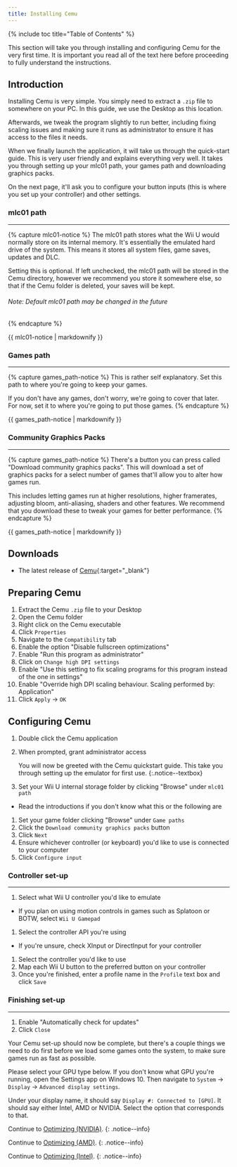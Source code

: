 ```yaml
---
title: Installing Cemu
---
```


{% include toc title="Table of Contents" %}

This section will take you through installing and configuring Cemu for the very first time. It is important you read all of the text here before proceeding to fully understand the instructions.

## Introduction

Installing Cemu is very simple. You simply need to extract a `.zip` file to somewhere on your PC. In this guide, we use the Desktop as this location.

Afterwards, we tweak the program slightly to run better, including fixing scaling issues and making sure it runs as administrator to ensure it has access to the files it needs.

When we finally launch the application, it will take us through the quick-start guide. This is very user friendly and explains everything very well. It takes you through setting up your mlc01 path, your games path and downloading graphics packs.

On the next page, it'll ask you to configure your button inputs (this is where you set up your controller) and other settings.

### mlc01 path
---

{% capture mlc01-notice %}
The mlc01 path stores what the Wii U would normally store on its internal memory. It's essentially the emulated hard drive of the system. This means it stores all system files, game saves, updates and DLC.

Setting this is optional. If left unchecked, the mlc01 path will be stored in the Cemu directory, however we recommend you store it somewhere else, so that if the Cemu folder is deleted, your saves will be kept.

###### _Note: Default mlc01 path may be changed in the future_
{% endcapture %}

<div class="notice--textbox">{{ mlc01-notice | markdownify }}</div>

### Games path
---

{% capture games_path-notice %}
This is rather self explanatory. Set this path to where you're going to keep your games.

If you don't have any games, don't worry, we're going to cover that later. For now, set it to where you're going to put those games.
{% endcapture %}

<div class="notice--textbox">{{ games_path-notice | markdownify }}</div>

### Community Graphics Packs
---

{% capture games_path-notice %}
There's a button you can press called "Download community graphics packs". This will download a set of graphics packs for a select number of games that'll allow you to alter how games run.

This includes letting games run at higher resolutions, higher framerates, adjusting bloom, anti-aliasing, shaders and other features. We recommend that you download these to tweak your games for better performance.
{% endcapture %}

<div class="notice--textbox">{{ games_path-notice | markdownify }}</div>

## Downloads

- The latest release of [Cemu](https://cemu.info/#download){:target="_blank"}

## Preparing Cemu

1. Extract the Cemu `.zip` file to your Desktop
1. Open the Cemu folder
1. Right click on the Cemu executable
1. Click `Properties`
1. Navigate to the `Compatibility` tab
1. Enable the option "Disable fullscreen optimizations"
1. Enable "Run this program as administrator"
1. Click on `Change high DPI settings`
1. Enable "Use this setting to fix scaling programs for this program instead of the one in settings"
1. Enable "Override high DPI scaling behaviour. Scaling performed by: Application"
1. Click `Apply` -> `OK`

## Configuring Cemu

1. Double click the Cemu application
1. When prompted, grant administrator access

    You will now be greeted with the Cemu quickstart guide. This take you through setting up the emulator for first use.
    {:.notice--textbox}

3. Set your Wii U internal storage folder by clicking "Browse" under `mlc01 path`
  - Read the introductions if you don't know what this or the following are
1. Set your game folder clicking "Browse" under `Game paths`
1. Click the `Download community graphics packs` button
1. Click `Next`
1. Ensure whichever controller (or keyboard) you'd like to use is connected to your computer
1. Click `Configure input`

### Controller set-up
---

1. Select what Wii U controller you'd like to emulate
  - If you plan on using motion controls in games such as Splatoon or BOTW, select `Wii U Gamepad`
1. Select the controller API you're using
  - If you're unsure, check XInput or DirectInput for your controller
1. Select the controller you'd like to use
1. Map each Wii U button to the preferred button on your controller
1. Once you're finished, enter a profile name in the `Profile` text box and click `Save`

### Finishing set-up
---

1. Enable "Automatically check for updates"
1. Click `Close`

Your Cemu set-up should now be complete, but there's a couple things we need to do first before we load some games onto the system, to make sure games run as fast as possible.

Please select your GPU type below. If you don't know what GPU you're running, open the Settings app on Windows 10. Then navigate to `System` -> `Display` -> `Advanced display settings`.

Under your display name, it should say `Display #: Connected to [GPU]`. It should say either Intel, AMD or NVIDIA. Select the option that corresponds to that.

Continue to [Optimizing (NVIDIA)](optimizing-nvidia).
{: .notice--info}

Continue to [Optimizing (AMD)](optimizing-amd).
{: .notice--info}

Continue to [Optimizing (Intel)](optimizing-igpu).
{: .notice--info}
